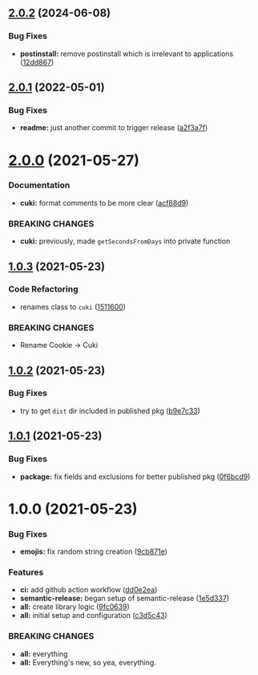 ## [2.0.2](https://github.com/shmolf/cuki/compare/v2.0.1...v2.0.2) (2024-06-08)


### Bug Fixes

* **postinstall:** remove postinstall which is irrelevant to applications ([12dd867](https://github.com/shmolf/cuki/commit/12dd86781766f31393b99a31074fcf1d3c5acdeb))

## [2.0.1](https://github.com/shmolf/cuki/compare/v2.0.0...v2.0.1) (2022-05-01)


### Bug Fixes

* **readme:** just another commit to trigger release ([a2f3a7f](https://github.com/shmolf/cuki/commit/a2f3a7f48c3984332bfd2ff146c16f9a34fd1a78))

# [2.0.0](https://github.com/shmolf/cuki/compare/v1.0.3...v2.0.0) (2021-05-27)


### Documentation

* **cuki:** format comments to be more clear ([acf88d9](https://github.com/shmolf/cuki/commit/acf88d92708adc340a57cc998fb1b1de27e56b79))


### BREAKING CHANGES

* **cuki:** previously, made `getSecondsFromDays` into private function

## [1.0.3](https://github.com/shmolf/cuki/compare/v1.0.2...v1.0.3) (2021-05-23)


### Code Refactoring

* renames class to `cuki` ([1511600](https://github.com/shmolf/cuki/commit/1511600000e00b4c8d9afaef897cb3a669cc94b9))


### BREAKING CHANGES

* Rename Cookie -> Cuki

## [1.0.2](https://github.com/shmolf/cuki/compare/v1.0.1...v1.0.2) (2021-05-23)


### Bug Fixes

* try to get `dist` dir included in published pkg ([b9e7c33](https://github.com/shmolf/cuki/commit/b9e7c3350e4799753c89b976a216b2b8c608e1a7))

## [1.0.1](https://github.com/shmolf/cuki/compare/v1.0.0...v1.0.1) (2021-05-23)


### Bug Fixes

* **package:** fix fields and exclusions for better published pkg ([0f6bcd9](https://github.com/shmolf/cuki/commit/0f6bcd9ff110dac97732804e76f5a503486dd541))

# 1.0.0 (2021-05-23)


### Bug Fixes

* **emojis:** fix random string creation ([9cb871e](https://github.com/shmolf/cuki/commit/9cb871e6fe108112eda6b1a41dc1371623ae0983))


### Features

* **ci:** add github action workflow ([dd0e2ea](https://github.com/shmolf/cuki/commit/dd0e2ea281eb6f1ad7d93fe54ad868233a04e17e))
* **semantic-release:** began setup of semantic-release ([1e5d337](https://github.com/shmolf/cuki/commit/1e5d337c814fa82d763fb8e4edf64187c675c6b1))
* **all:** create library logic ([9fc0639](https://github.com/shmolf/cuki/commit/9fc063986c1eeb56359110acd97e624893cd739e))
* **all:** initial setup and configuration ([c3d5c43](https://github.com/shmolf/cuki/commit/c3d5c430410fbab0a93fa4a00dda2a64c51ee194))


### BREAKING CHANGES

* **all:** everything
* **all:** Everything's new, so yea, everything.
